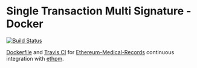 # Single Transaction Multi Signature - Docker

<div>

[![Build Status](https://travis-ci.org/NFhbar/Docker-Ethereum-Medical-Records.svg?branch=master)](https://travis-ci.org/NFhbar/Docker-Ethereum-Medical-Records)

</div>

[Dockerfile](https://hub.docker.com/r/nfhbar/ethereum-medical-records/tags/) and [Travis CI](https://travis-ci.org/NFhbar/Ethereum-Medical-Records) for [Ethereum-Medical-Records](https://github.com/NFhbar/Ethereum-Medical-Records) continuous integration with [ethpm](https://www.ethpm.com/registry/packages/45).
